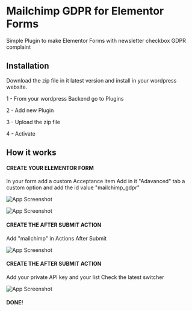 
# Mailchimp GDPR for Elementor Forms

Simple Plugin to make Elementor Forms with newsletter checkbox GDPR complaint



## Installation

Download the zip file in it latest version and install in your wordpress website.

1 - From your wordpress Backend go to Plugins

2 - Add new Plugin

3 - Upload the zip file

4 - Activate



## How it works

#### CREATE YOUR ELEMENTOR FORM
In your form add a custom Acceptance item
Add in it "Adavanced" tab a custom option and add the id value "mailchimp_gdpr"

![App Screenshot](https://i.ibb.co/cQm7Cwf/Screenshot-2024-01-21-at-19-16-07.png)

![App Screenshot](https://i.ibb.co/HP5h7sW/Screenshot-2024-01-21-at-19-21-56.png)

#### CREATE THE AFTER SUBMIT ACTION
Add "mailchimp" in Actions After Submit

![App Screenshot](https://i.ibb.co/BtJQHYH/Screenshot-2024-01-21-at-19-16-18.png)

#### CREATE THE AFTER SUBMIT ACTION
Add your private API key and your list
Check the latest switcher

![App Screenshot](https://i.ibb.co/9w1xTrc/Screenshot-2024-01-21-at-19-45-41.png)

#### DONE!
